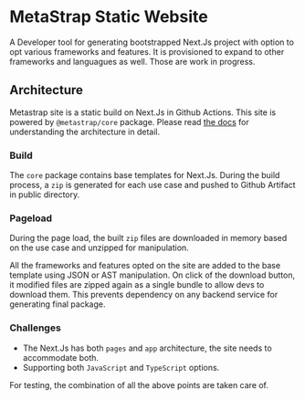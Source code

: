 # MetaStrap Static Website

A Developer tool for generating bootstrapped Next.Js project with option to opt various frameworks and features. It is provisioned to expand to other frameworks and languagues as well. Those are work in progress.

## Architecture

Metastrap site is a static build on Next.Js in Github Actions. This site is powered by `@metastrap/core` package. Please read [the docs](https://www.npmjs.com/package/@metastrap/core) for understanding the architecture in detail.

### Build
The `core` package contains base templates for Next.Js. During the build process, a `zip` is generated for each use case and pushed to Github Artifact in public directory. 

### Pageload
During the page load, the built `zip` files are downloaded in memory based on the use case and unzipped for manipulation.

All the frameworks and features opted on the site are added to the base template using JSON or AST manipulation. On click of the download button, it modified files are zipped again as a single bundle to allow devs to download them. This prevents dependency on any backend service for generating final package.

### Challenges
- The Next.Js has both `pages` and `app` architecture, the site needs to accommodate both.
- Supporting both `JavaScript` and `TypeScript` options.

For testing, the combination of all the above points are taken care of.
